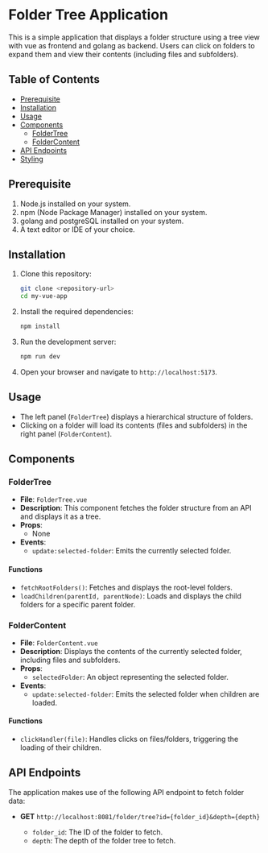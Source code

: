 # Folder Tree Application

This is a simple application that displays a folder structure using a tree view with vue as frontend and golang as backend. Users can click on folders to expand them and view their contents (including files and subfolders).

## Table of Contents

- [Prerequisite](#prerequisite)
- [Installation](#installation)
- [Usage](#usage)
- [Components](#components)
  - [FolderTree](#foldertree)
  - [FolderContent](#foldercontent)
- [API Endpoints](#api-endpoints)
- [Styling](#styling)

## Prerequisite
1. Node.js installed on your system.
2. npm (Node Package Manager) installed on your system.
3. golang and postgreSQL installed on your system.
4. A text editor or IDE of your choice.

## Installation

1. Clone this repository:
   ```bash
   git clone <repository-url>
   cd my-vue-app
   ```

2. Install the required dependencies:
   ```bash
   npm install
   ```

3. Run the development server:
   ```bash
   npm run dev
   ```

4. Open your browser and navigate to `http://localhost:5173`.

## Usage

- The left panel (`FolderTree`) displays a hierarchical structure of folders.
- Clicking on a folder will load its contents (files and subfolders) in the right panel (`FolderContent`).

## Components

### FolderTree

- **File**: `FolderTree.vue`
- **Description**: This component fetches the folder structure from an API and displays it as a tree.
- **Props**:
  - None
- **Events**:
  - `update:selected-folder`: Emits the currently selected folder.

#### Functions

- `fetchRootFolders()`: Fetches and displays the root-level folders.
- `loadChildren(parentId, parentNode)`: Loads and displays the child folders for a specific parent folder.

### FolderContent

- **File**: `FolderContent.vue`
- **Description**: Displays the contents of the currently selected folder, including files and subfolders.
- **Props**:
  - `selectedFolder`: An object representing the selected folder.
- **Events**:
  - `update:selected-folder`: Emits the selected folder when children are loaded.

#### Functions

- `clickHandler(file)`: Handles clicks on files/folders, triggering the loading of their children.

## API Endpoints

The application makes use of the following API endpoint to fetch folder data:

- **GET** `http://localhost:8081/folder/tree?id={folder_id}&depth={depth}`

  - `folder_id`: The ID of the folder to fetch.
  - `depth`: The depth of the folder tree to fetch.
